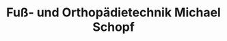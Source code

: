 ---
title: "Fuß- und Orthopädietechnik Michael Schopf"
url: /landsberg-am-lech/fuss-und-orthopaedietechnik-michael-schopf/
shop: Schuhe
---